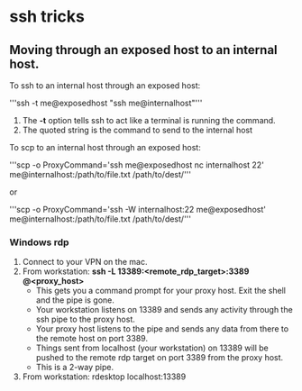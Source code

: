 # ssh tricks

## Moving through an exposed host to an internal host.

To ssh to an internal host through an exposed host:

'''ssh -t me@exposedhost "ssh me@internalhost"'''

1. The __-t__ option tells ssh to act like a terminal is running the command.
2. The quoted string is the command to send to the internal host

To scp to an internal host through an exposed host:

'''scp -o ProxyCommand='ssh me@exposedhost nc internalhost 22' me@internalhost:/path/to/file.txt /path/to/dest/'''

or

'''scp -o ProxyCommand='ssh -W internalhost:22 me@exposedhost' me@internalhost:/path/to/file.txt /path/to/dest/'''


### Windows rdp

1. Connect to your VPN on the mac.
2. From workstation: __ssh -L 13389:<remote_rdp_target>:3389 <user>@<proxy_host>__
	* This gets you a command prompt for your proxy host. Exit the shell and the pipe is gone.
	* Your workstation listens on 13389 and sends any activity through the ssh pipe to the proxy host.
	* Your proxy host listens to the pipe and sends any data from there to the remote host on port 3389.
	* Things sent from localhost (your workstation) on 13389 will be pushed to the remote rdp target on port 3389 from the proxy host.
	* This is a 2-way pipe.
3. From workstation: rdesktop localhost:13389

